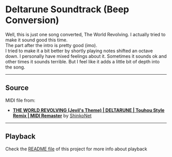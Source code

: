 # Deltarune Soundtrack (Beep Conversion)

Well, this is just one song converted, The World Revolving. I actually tried to make it sound good this time.\
The part after the intro is pretty good (imo).\
I tried to make it a bit better by shortly playing notes shifted an octave down. I personally have mixed feelings about it. Sometimes it sounds ok and other times it sounds terrible. But I feel like it adds a little bit of depth into the song.

---

## Source

MIDI file from:

- [**THE WORLD REVOLVING (Jevil's Theme) | DELTARUNE | Touhou Style Remix | MIDI Remaster**](https://youtu.be/vR-vNHh56AI) by [ShinkoNet](https://www.youtube.com/@ShinkoNet)
---

## Playback

Check the [README file](https://github.com/Sucharek233/midi2beep/blob/master/README.md) of this project for more info about playback